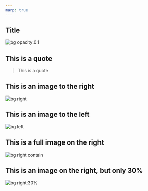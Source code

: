 ```yaml
---
marp: true
---
```


<!--
theme: gaia
size: 16:9
paginate: true
author: V. Guidoux, with the help of ChatGPT, L. Delafontaine and H. Louis.
title: HEIG-VD WEB Course - PHP
description: PHP course for the WEB course at HEIG-VD, Switzerland
url: https://github.com/HEIG-VD-WEB/web-course/tree/main/docs/courses
footer: '**HEIG-VD** - WEB Course 2023-2024 - AGPL-3.0 license'
style: |
    :root {
        --color-background: #fff;
        --color-foreground: #333;
        --color-highlight: #f96;
        --color-dimmed: #888;
        --color-headings: #7d8ca3;
    }
    blockquote {
        font-style: italic;
    }
    table {
        width: 100%;
    }
    th:first-child {
        width: 15%;
    }
    h1, h2, h3, h4, h5, h6 {
        color: var(--color-headings);
    }
    h2, h3, h4, h5, h6 {
        font-size: 1.5rem;
    }
    h1 a:link, h2 a:link, h3 a:link, h4 a:link, h5 a:link, h6 a:link {
        text-decoration: none;
    }
    section:not([class=lead]) > p, blockquote {
        text-align: justify;
    }
headingDivider: 4
-->

<!-- This is a way to make link and shortcut in the code -->
[illustration]:
  https://heig-vd-web.github.io/web-course/

## Title

<!--
_class: lead
_paginate: false
-->
<!-- This comment will center everything on the page -->

![bg opacity:0.1][illustration]


## This is a quote

> This is a quote

## This is an image to the right

![bg right][illustration]

## This is an image to the left

![bg left][illustration]

## This is a full image on the right

![bg right contain][illustration]

## This is an image on the right, but only 30%

![bg right:30%][illustration]
